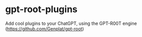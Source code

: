 # gpt-root-plugins
Add cool plugins to your ChatGPT, using the GPT-R00T engine (https://github.com/Genplat/gpt-root)

